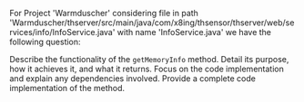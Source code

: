For Project 'Warmduscher' considering file in path 'Warmduscher/thserver/src/main/java/com/x8ing/thsensor/thserver/web/services/info/InfoService.java' with name 'InfoService.java' we have the following question: 

Describe the functionality of the `getMemoryInfo` method. Detail its purpose, how it achieves it, and what it returns. Focus on the code implementation and explain any dependencies involved. Provide a complete code implementation of the method.